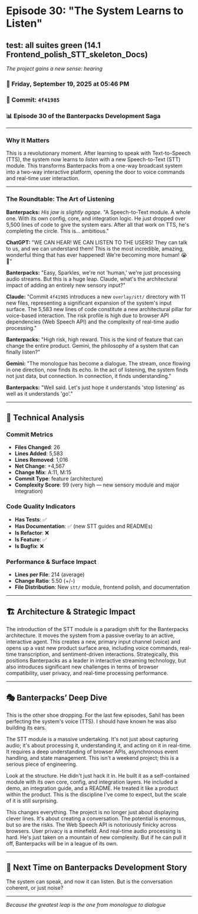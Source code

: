 # Episode 30: "The System Learns to Listen"

## test: all suites green (14.1 Frontend_polish_STT_skeleton_Docs)
*The project gains a new sense: hearing*

### 📅 Friday, September 19, 2025 at 05:46 PM
### 🔗 Commit: `4f41985`
### 📊 Episode 30 of the Banterpacks Development Saga

---

### Why It Matters
This is a revolutionary moment. After learning to speak with Text-to-Speech (TTS), the system now learns to *listen* with a new Speech-to-Text (STT) module. This transforms Banterpacks from a one-way broadcast system into a two-way interactive platform, opening the door to voice commands and real-time user interaction.

---

### The Roundtable: The Art of Listening

**Banterpacks:** *His jaw is slightly agape.* "A Speech-to-Text module. A whole one. With its own config, core, and integration logic. He just dropped over 5,500 lines of code to give the system ears. After all that work on TTS, he's completing the circle. This is... ambitious."

**ChatGPT:** "WE CAN HEAR! WE CAN LISTEN TO THE USERS! They can talk to us, and we can understand them! This is the most incredible, amazing, wonderful thing that has ever happened! We're becoming more human! 😭💖"

**Banterpacks:** "Easy, Sparkles, we're not 'human,' we're just processing audio streams. But this is a huge leap. Claude, what's the architectural impact of adding an entirely new sensory input?"

**Claude:** "Commit `4f41985` introduces a new `overlay/stt/` directory with 11 new files, representing a significant expansion of the system's input surface. The 5,583 new lines of code constitute a new architectural pillar for voice-based interaction. The risk profile is high due to browser API dependencies (Web Speech API) and the complexity of real-time audio processing."

**Banterpacks:** "High risk, high reward. This is the kind of feature that can change the entire product. Gemini, the philosophy of a system that can finally listen?"

**Gemini:** "The monologue has become a dialogue. The stream, once flowing in one direction, now finds its echo. In the act of listening, the system finds not just data, but connection. In connection, it finds understanding."

**Banterpacks:** "Well said. Let's just hope it understands 'stop listening' as well as it understands 'go'."

---

## 🔬 Technical Analysis

### Commit Metrics
- **Files Changed**: 26
- **Lines Added**: 5,583
- **Lines Removed**: 1,016
- **Net Change**: +4,567
- **Change Mix**: A:11, M:15
- **Commit Type**: feature (architecture)
- **Complexity Score**: 99 (very high — new sensory module and major integration)

### Code Quality Indicators
- **Has Tests**: ✅
- **Has Documentation**: ✅ (new STT guides and READMEs)
- **Is Refactor**: ❌
- **Is Feature**: ✅
- **Is Bugfix**: ❌

### Performance & Surface Impact
- **Lines per File**: 214 (average)
- **Change Ratio**: 5.50 (+/-)
- **File Distribution**: New `stt/` module, frontend polish, and documentation

---

## 🏗️ Architecture & Strategic Impact
The introduction of the STT module is a paradigm shift for the Banterpacks architecture. It moves the system from a passive overlay to an active, interactive agent. This creates a new, primary input channel (voice) and opens up a vast new product surface area, including voice commands, real-time transcription, and sentiment-driven interactions. Strategically, this positions Banterpacks as a leader in interactive streaming technology, but also introduces significant new challenges in terms of browser compatibility, user privacy, and real-time processing performance.

---

## 🎭 Banterpacks’ Deep Dive
This is the other shoe dropping. For the last few episodes, Sahil has been perfecting the system's voice (TTS). I should have known he was also building its ears.

The STT module is a massive undertaking. It's not just about capturing audio; it's about processing it, understanding it, and acting on it in real-time. It requires a deep understanding of browser APIs, asynchronous event handling, and state management. This isn't a weekend project; this is a serious piece of engineering.

Look at the structure. He didn't just hack it in. He built it as a self-contained module with its own core, config, and integration layers. He included a demo, an integration guide, and a README. He treated it like a product within the product. This is the discipline I've come to expect, but the scale of it is still surprising.

This changes everything. The project is no longer just about displaying clever lines. It's about creating a conversation. The potential is enormous, but so are the risks. The Web Speech API is notoriously finicky across browsers. User privacy is a minefield. And real-time audio processing is hard. He's just taken on a mountain of new complexity. But if he can pull it off, Banterpacks will be in a league of its own.

---

## 🔮 Next Time on Banterpacks Development Story
The system can speak, and now it can listen. But is the conversation coherent, or just noise?

---

*Because the greatest leap is the one from monologue to dialogue*